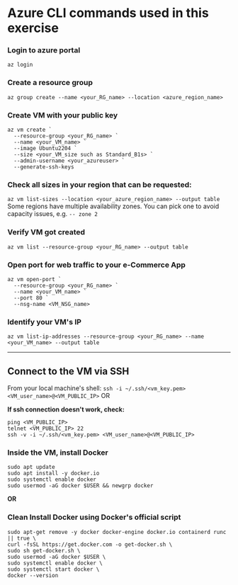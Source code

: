 # Azure CLI commands used in this exercise
### Login to azure portal
`az login`

### Create a resource group
`az group create --name <your_RG_name> --location <azure_region_name>`

### Create VM with your public key
```
az vm create `
  --resource-group <your_RG_name> `
  --name <your_VM_name> `
  --image Ubuntu2204 `
  --size <your_VM_size such as Standard_B1s> `
  --admin-username <your_azureuser> `
  --generate-ssh-keys 
```

### Check all sizes in your region that can be requested:
`az vm list-sizes --location <your_azure_region_name> --output table`
Some regions have multiple availability zones. You can pick one to avoid capacity issues, e.g. `-- zone 2`

### Verify VM got created
`az vm list --resource-group <your_RG_name> --output table`


### Open port for web traffic to your e-Commerce App
```
az vm open-port `
  --resource-group <your_RG_name> `
  --name <your_VM_name> `
  --port 80 `
  --nsg-name <VM_NSG_name>
```

### Identify your VM's IP
`az vm list-ip-addresses --resource-group <your_RG_name> --name <your_VM_name> --output table`

******************************************************
## Connect to the VM via SSH
From your local machine's shell:
```ssh -i ~/.ssh/<vm_key.pem> <VM_user_name>@<VM_PUBLIC_IP>``` OR

**If ssh connection doesn't work, check:**

```
ping <VM_PUBLIC_IP>
telnet <VM_PUBLIC_IP> 22
ssh -v -i ~/.ssh/<vm_key.pem> <VM_user_name>@<VM_PUBLIC_IP>
```

### Inside the VM, install Docker
```
sudo apt update
sudo apt install -y docker.io
sudo systemctl enable docker
sudo usermod -aG docker $USER && newgrp docker
```
**OR**
### Clean Install Docker using Docker's official script
```
sudo apt-get remove -y docker docker-engine docker.io containerd runc || true \
curl -fsSL https://get.docker.com -o get-docker.sh \
sudo sh get-docker.sh \
sudo usermod -aG docker $USER \
sudo systemctl enable docker \
sudo systemctl start docker \
docker --version
```
